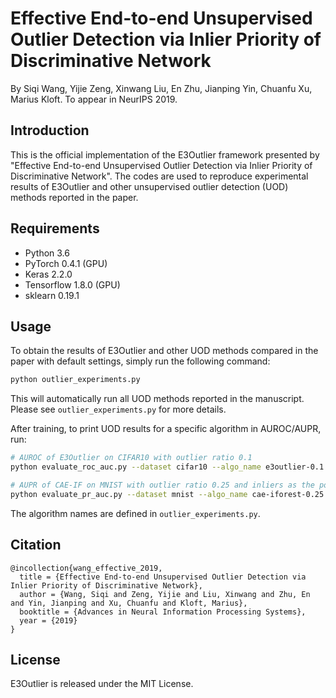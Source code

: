 # Effective End-to-end Unsupervised Outlier Detection via Inlier Priority of Discriminative Network
By Siqi Wang, Yijie Zeng, Xinwang Liu, En Zhu, Jianping Yin, Chuanfu Xu, Marius Kloft.  To appear in NeurIPS 2019.

## Introduction
This is the official implementation of the E3Outlier framework presented by "Effective End-to-end Unsupervised Outlier Detection via Inlier Priority of Discriminative Network".
The codes are used to reproduce experimental results of  E3Outlier and other unsupervised outlier detection (UOD) methods reported in the paper.

## Requirements
- Python 3.6
- PyTorch 0.4.1 (GPU)
- Keras 2.2.0 
- Tensorflow 1.8.0 (GPU)
- sklearn 0.19.1
 

## Usage

To obtain the results of E3Outlier and other UOD methods compared in the paper with default settings, simply run the following command:

```bash
python outlier_experiments.py
```

This will automatically run all UOD methods reported in the manuscript.  Please see ```outlier_experiments.py``` for more details.

After training, to print UOD results for a specific algorithm in AUROC/AUPR, run:

```bash
# AUROC of E3Outlier on CIFAR10 with outlier ratio 0.1
python evaluate_roc_auc.py --dataset cifar10 --algo_name e3outlier-0.1

# AUPR of CAE-IF on MNIST with outlier ratio 0.25 and inliers as the postive class
python evaluate_pr_auc.py --dataset mnist --algo_name cae-iforest-0.25 --postive inliers
```

The algorithm names are defined in ```outlier_experiments.py```.

## Citation

```
@incollection{wang_effective_2019,
  title = {Effective End-to-end Unsupervised Outlier Detection via Inlier Priority of Discriminative Network},
  author = {Wang, Siqi and Zeng, Yijie and Liu, Xinwang and Zhu, En and Yin, Jianping and Xu, Chuanfu and Kloft, Marius},
  booktitle = {Advances in Neural Information Processing Systems},
  year = {2019}
}
```

## License

E3Outlier is released under the MIT License.
